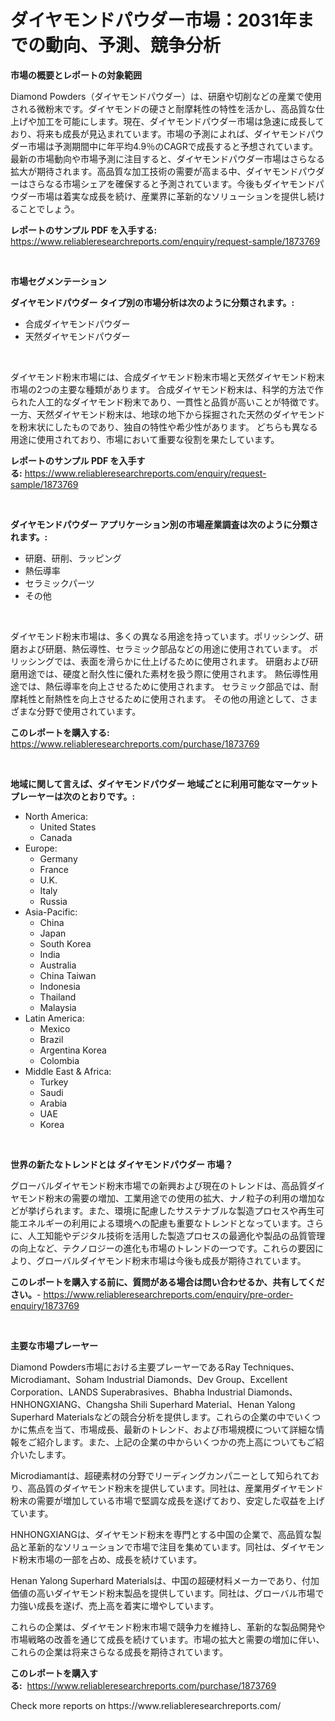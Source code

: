 <p><h1>ダイヤモンドパウダー市場：2031年までの動向、予測、競争分析</h1></p><p><strong>市場の概要とレポートの対象範囲</strong></p>
<p><p>Diamond Powders（ダイヤモンドパウダー）は、研磨や切削などの産業で使用される微粉末です。ダイヤモンドの硬さと耐摩耗性の特性を活かし、高品質な仕上げや加工を可能にします。現在、ダイヤモンドパウダー市場は急速に成長しており、将来も成長が見込まれています。市場の予測によれば、ダイヤモンドパウダー市場は予測期間中に年平均4.9％のCAGRで成長すると予想されています。最新の市場動向や市場予測に注目すると、ダイヤモンドパウダー市場はさらなる拡大が期待されます。高品質な加工技術の需要が高まる中、ダイヤモンドパウダーはさらなる市場シェアを確保すると予測されています。今後もダイヤモンドパウダー市場は着実な成長を続け、産業界に革新的なソリューションを提供し続けることでしょう。</p></p>
<p><strong>レポートのサンプル PDF を入手する:</strong> <a href="https://www.reliableresearchreports.com/enquiry/request-sample/1873769">https://www.reliableresearchreports.com/enquiry/request-sample/1873769</a></p>
<p>&nbsp;</p>
<p><strong>市場セグメンテーション</strong></p>
<p><strong>ダイヤモンドパウダー タイプ別の市場分析は次のように分類されます。:</strong></p>
<p><ul><li>合成ダイヤモンドパウダー</li><li>天然ダイヤモンドパウダー</li></ul></p>
<p>&nbsp;</p>
<p><p>ダイヤモンド粉末市場には、合成ダイヤモンド粉末市場と天然ダイヤモンド粉末市場の2つの主要な種類があります。 合成ダイヤモンド粉末は、科学的方法で作られた人工的なダイヤモンド粉末であり、一貫性と品質が高いことが特徴です。 一方、天然ダイヤモンド粉末は、地球の地下から採掘された天然のダイヤモンドを粉末状にしたものであり、独自の特性や希少性があります。 どちらも異なる用途に使用されており、市場において重要な役割を果たしています。</p></p>
<p><strong>レポートのサンプル PDF を入手する:</strong>&nbsp;<a href="https://www.reliableresearchreports.com/enquiry/request-sample/1873769">https://www.reliableresearchreports.com/enquiry/request-sample/1873769</a></p>
<p>&nbsp;</p>
<p><strong> ダイヤモンドパウダー アプリケーション別の市場産業調査は次のように分類されます。:</strong></p>
<p><ul><li>研磨、研削、ラッピング</li><li>熱伝導率</li><li>セラミックパーツ</li><li>その他</li></ul></p>
<p>&nbsp;</p>
<p><p>ダイヤモンド粉末市場は、多くの異なる用途を持っています。ポリッシング、研磨および研磨、熱伝導性、セラミック部品などの用途に使用されています。 ポリッシングでは、表面を滑らかに仕上げるために使用されます。 研磨および研磨用途では、硬度と耐久性に優れた素材を扱う際に使用されます。 熱伝導性用途では、熱伝導率を向上させるために使用されます。 セラミック部品では、耐摩耗性と耐熱性を向上させるために使用されます。 その他の用途として、さまざまな分野で使用されています。</p></p>
<p><strong>このレポートを購入する:</strong>&nbsp; <a href="https://www.reliableresearchreports.com/purchase/1873769">https://www.reliableresearchreports.com/purchase/1873769</a></p>
<p>&nbsp;</p>
<p><strong>地域に関して言えば、ダイヤモンドパウダー 地域ごとに利用可能なマーケットプレーヤーは次のとおりです。:</strong></p>
<p><ul>
    <li>
        North America:
        <ul>
            <li>United States</li>
            <li>Canada</li>
        </ul>
    </li>
    <li>
        Europe:
        <ul>
            <li>Germany</li>
            <li>France</li>
            <li>U.K.</li>
            <li>Italy</li>
            <li>Russia</li>
        </ul>
    </li>
    <li>
        Asia-Pacific:
        <ul>
            <li>China</li>
            <li>Japan</li>
            <li>South Korea</li>
            <li>India</li>
            <li>Australia</li>
            <li>China Taiwan</li>
            <li>Indonesia</li>
            <li>Thailand</li>
            <li>Malaysia</li>
        </ul>
    </li>
    <li>
        Latin America:
        <ul>
            <li>Mexico</li>
            <li>Brazil</li>
            <li>Argentina Korea</li>
            <li>Colombia</li>
        </ul>
    </li>
    <li>
        Middle East & Africa:
        <ul>
            <li>Turkey</li>
            <li>Saudi</li>
            <li>Arabia</li>
            <li>UAE</li>
            <li>Korea</li>
        </ul>
    </li>
    </ul></p>
<p>&nbsp;</p>
<p><strong>世界の新たなトレンドとは ダイヤモンドパウダー 市場？</strong></p>
<p><p>グローバルダイヤモンド粉末市場での新興および現在のトレンドは、高品質ダイヤモンド粉末の需要の増加、工業用途での使用の拡大、ナノ粒子の利用の増加などが挙げられます。また、環境に配慮したサステナブルな製造プロセスや再生可能エネルギーの利用による環境への配慮も重要なトレンドとなっています。さらに、人工知能やデジタル技術を活用した製造プロセスの最適化や製品の品質管理の向上など、テクノロジーの進化も市場のトレンドの一つです。これらの要因により、グローバルダイヤモンド粉末市場は今後も成長が期待されています。</p></p>
<p><strong>このレポートを購入する前に、質問がある場合は問い合わせるか、共有してください。</strong>- <a href="https://www.reliableresearchreports.com/enquiry/pre-order-enquiry/1873769">https://www.reliableresearchreports.com/enquiry/pre-order-enquiry/1873769</a></p>
<p>&nbsp;</p>
<p><strong>主要な市場プレーヤー</strong></p>
<p><p>Diamond Powders市場における主要プレーヤーであるRay Techniques、Microdiamant、Soham Industrial Diamonds、Dev Group、Excellent Corporation、LANDS Superabrasives、Bhabha Industrial Diamonds、HNHONGXIANG、Changsha Shili Superhard Material、Henan Yalong Superhard Materialsなどの競合分析を提供します。これらの企業の中でいくつかに焦点を当て、市場成長、最新のトレンド、および市場規模について詳細な情報をご紹介します。また、上記の企業の中からいくつかの売上高についてもご紹介いたします。</p><p>Microdiamantは、超硬素材の分野でリーディングカンパニーとして知られており、高品質のダイヤモンド粉末を提供しています。同社は、産業用ダイヤモンド粉末の需要が増加している市場で堅調な成長を遂げており、安定した収益を上げています。</p><p>HNHONGXIANGは、ダイヤモンド粉末を専門とする中国の企業で、高品質な製品と革新的なソリューションで市場で注目を集めています。同社は、ダイヤモンド粉末市場の一部を占め、成長を続けています。</p><p>Henan Yalong Superhard Materialsは、中国の超硬材料メーカーであり、付加価値の高いダイヤモンド粉末製品を提供しています。同社は、グローバル市場で力強い成長を遂げ、売上高を着実に増やしています。</p><p>これらの企業は、ダイヤモンド粉末市場で競争力を維持し、革新的な製品開発や市場戦略の改善を通じて成長を続けています。市場の拡大と需要の増加に伴い、これらの企業は将来さらなる成長を期待されています。</p></p>
<p><strong>このレポートを購入する:</strong>&nbsp;&nbsp;<a href="https://www.reliableresearchreports.com/purchase/1873769">https://www.reliableresearchreports.com/purchase/1873769</a></p>
<p>Check more reports on https://www.reliableresearchreports.com/</p>
